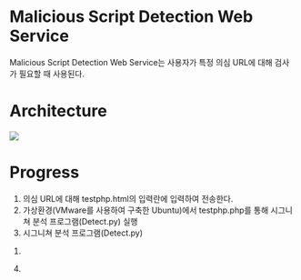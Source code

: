 # Malicious Script Detection Web Service
Malicious Script Detection Web Service는 사용자가 특정 의심 URL에 대해 검사가 필요할 때 사용된다.

# Architecture
<div>
  <img src="https://user-images.githubusercontent.com/43469662/75999615-d63e2300-5f45-11ea-8ea0-af65b58334f6.png"></img>
</div>

# Progress
1. 의심 URL에 대해 testphp.html의 입력란에 입력하여 전송한다.
2. 가상환경(VMware를 사용하여 구축한 Ubuntu)에서 testphp.php를 통해 시그니쳐 분석 프로그램(Detect.py) 실행
3. 시그니쳐 분석 프로그램(Detect.py)
  1) 
4. 
